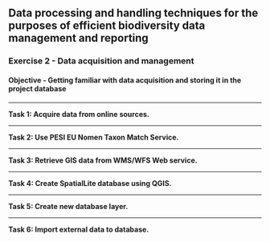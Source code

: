 ## Data processing and handling techniques for the purposes of efficient biodiversity data management and reporting
### Exercise 2 - Data acquisition and management
#### Objective - Getting familiar with data acquisition and storing it in the project database

---

**Task 1: Acquire data from online sources.**

---

**Task 2: Use PESI EU Nomen Taxon Match Service.**

---

**Task 3: Retrieve GIS data from WMS/WFS Web service.**

---

**Task 4: Create SpatialLite database using QGIS.**

---

**Task 5: Create new database layer.**

---

**Task 6: Import external data to database.**


